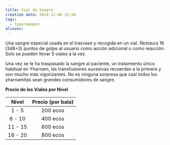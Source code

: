```yaml
---
title: Vial de Sangre
creation date: 2024-12-06 12:58
tags:
  - type/weapon
aliases:
---
```

Una sangre especial usada en el trasvase y recogida en un vial. Restaura 16 (3d8+3) puntos de golpe al usuario como acción adicional o como reacción. Solo se pueden llevar 5 viales a la vez.

Una vez se le ha traspasado la sangre al paciente, un tratamiento único habitual en Yharnam, las transfusiones sucesivas recuerdan a la primera y son mucho más vigorizantes. No es ninguna sorpresa que casi todos los yharnamitas sean grandes consumidores de sangre.  



**Precio de los Viales por Nivel**

|  Nivel  | Precio (por bala) |
| :-----: | :---------------: |
|  1 - 5  |     200 ecos      |
| 6 - 10  |     400 ecos      |
| 11 - 15 |     600 ecos      |
| 16 - 20 |     800 ecos      |
